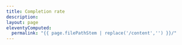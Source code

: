 ```yaml
---
title: Completion rate
description:
layout: page
eleventyComputed:
  permalink: "{{ page.filePathStem | replace('/content','') }}/"
---
```

